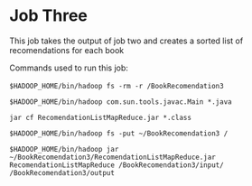 # Job Three

This job takes the output of job two and creates a sorted list of recomendations for each book

Commands used to run this job:<br> 
<br>
`$HADOOP_HOME/bin/hadoop fs -rm -r /BookRecomendation3`

`$HADOOP_HOME/bin/hadoop com.sun.tools.javac.Main *.java`

`jar cf RecomendationListMapReduce.jar *.class`

`$HADOOP_HOME/bin/hadoop fs -put ~/BookRecomendation3 /`

`$HADOOP_HOME/bin/hadoop jar ~/BookRecomendation3/RecomendationListMapReduce.jar RecomendationListMapReduce /BookRecomendation3/input/ /BookRecomendation3/output`
